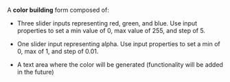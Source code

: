 
A **color building** form composed of:

  * Three slider inputs representing red, green, and blue. Use input properties to set a min value of 0, max value of 255, and step of 5.

  * One slider input representing alpha. Use input properties to set a min of 0, max of 1, and step of 0.01.

  * A text area where the color will be generated (functionality will be added in the future)

